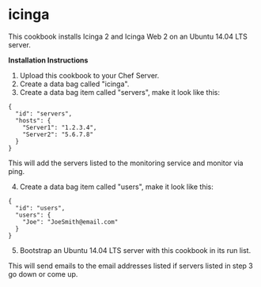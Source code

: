 # icinga

This cookbook installs Icinga 2 and Icinga Web 2 on an Ubuntu 14.04 LTS server.

<b>Installation Instructions</b>

1. Upload this cookbook to your Chef Server.
2. Create a data bag called "icinga".
3. Create a data bag item called "servers", make it look like this:
```
{
  "id": "servers",
  "hosts": {
    "Server1": "1.2.3.4",
    "Server2": "5.6.7.8"
  }
}
```
This will add the servers listed to the monitoring service and monitor via ping.

4. Create a data bag item called "users", make it look like this:
```
{
  "id": "users",
  "users": {
    "Joe": "JoeSmith@email.com"
  }
}
```
5. Bootstrap an Ubuntu 14.04 LTS server with this cookbook in its run list.

This will send emails to the email addresses listed if servers listed in step 3 go down or come up.

